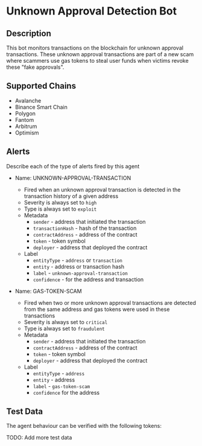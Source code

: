 # Unknown Approval Detection Bot

## Description

This bot monitors transactions on the blockchain for unknown approval transactions. These unknown approval transactions are part of a new scam where scammers use gas tokens to steal user funds when victims revoke these "fake approvals".

## Supported Chains

- Avalanche
- Binance Smart Chain
- Polygon
- Fantom
- Arbitrum
- Optimism


## Alerts

Describe each of the type of alerts fired by this agent

- Name: UNKNOWN-APPROVAL-TRANSACTION
  - Fired when an unknown approval transaction is detected in the transaction history of a given address
  - Severity is always set to `high`
  - Type is always set to `exploit`
  - Metadata
    - `sender` -  address that initiated the transaction
    - `transactionHash` - hash of the transaction
    - `contractAddress` - address of the contract
    - `token` - token symbol
    - `deployer` - address that deployed the contract
  - Label
    - `entityType` - `address` or `transaction`
    - `entity` - address or transaction hash
    - `label` - `unknown-approval-transaction`
    - `confidence` - for the address and transaction

- Name: GAS-TOKEN-SCAM
  - Fired when two or more unknown approval transactions are detected from the same address and gas tokens were used in these transactions
  - Severity is always set to `critical`
  - Type is always set to `fraudulent`
  - Metadata 
    - `sender` - address that initiated the transaction
    - `contractAddress` - address of the contract
    - `token` - token symbol
    - `deployer` - address that deployed the contract
  - Label 
    - `entityType` - `address`
    - `entity` - address
    - `label` - `gas-token-scam`
    - `confidence` for the address

## Test Data

The agent behaviour can be verified with the following tokens:


TODO: Add more test data